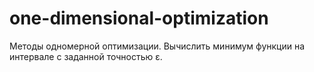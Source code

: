 # one-dimensional-optimization
Методы одномерной оптимизации. Вычислить минимум функции на интервале с заданной точностью ɛ.
